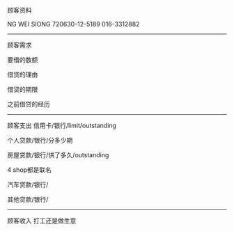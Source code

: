 顾客资料

NG WEI SIONG 720630-12-5189 016-3312882

-----------------
顾客需求


要借的数额

借贷的理由

借贷的期限

之前借贷的经历


--------------
顾客支出
信用卡/银行/limit/outstanding


个人贷款/银行/分多少期

房屋贷款/银行/供了多久/outstanding


4 shop都是联名

汽车贷款/银行/


其他贷款/银行/

-----------
顾客收入
打工还是做生意

